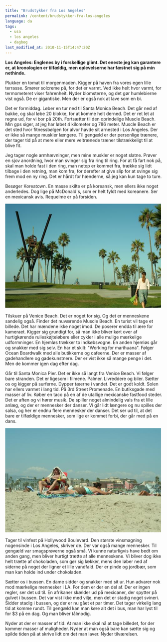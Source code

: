 ```yaml
---
title: "Brudstykker fra Los Angeles"
permalink: /content/brudstykker-fra-los-angeles
language: da
tags:
  - usa
  - los angeles
  - dagbog
last_modified_at: 2010-11-15T14:47:20Z
---
```


**Los Angeles: Englenes by i forskellige glimt. Det eneste jeg kan garantere er, at kronologien er tilfældig, men oplevelserne har fæstnet sig på min nethinde.**

Plukker en tomat til morgenmaden. Kigger på haven fra vores egen lille terrasse. Smører solcreme på, for det er varmt. Ved ikke helt hvor varmt, for termometeret viser fahrenheit. Nyder blomsterne, og det gør humlebierne vist også. De er gigantiske. Men der er også nok at lave som en bi.

Det er formiddag. Løber en tur ned til Santa Monica Beach. Det går ned af bakke, og skal løbe 20 blokke, for at komme helt derned. Det er ret let at regne ud, for vi bor på 20th. Fortsætter til den oprindelige Muscle Beach. Min gps siger, at jeg har løbet 4 kilometer og 786 meter. Muscle Beach er det sted hvor fitnessbølgen for alvor havde sit arnested i Los Angeles. Der er ikke så mange muskler længere. Til gengæld er der personlige trænere, der tager tid på at mere eller mere veltrænede træner tilstrækkeligt til at blive fit.

Jeg tager nogle armhævninger, men mine muskler er noget slatne. Prøver en sjov anordning, hvor man svinger sig fra ring til ring. For at få fart nok på, skal man holde fast i den ring, man netop er kommet fra, trække sig lidt tilbage i den retning, man kom fra, for derefter at give slip for at svinge sig frem mod en ny ring. Det er hårdt for hænderne, så jeg kan kun tage to ture.

Besøger Koreatown. En masse skilte er på koreansk, men ellers ikke noget anderledes. Dog lige på McDonald's, som er helt fyldt med koreanere. Ser en mexicansk avis. Requelme er på forsiden.

![V for Venice Beach](/assets/images/strandlivvenice.jpeg)

Tilskuer på Venice Beach. Det er noget for sig. Og det er menneskene sandelig også. Finder det nuværende Muscle Beach. En turist vil tage et billede. Det har mændene ikke noget imod. De poserer endda til ære for kameraet. Kigger sig grundigt for, så man ikke bliver kørt over af hurtigkørende rulleskøjteløbere eller cykler i alle mulige mærkelige udformninger. En hjemløs trækker to indkøbsvogne. En anden hjemløs går og snakker med sig selv. En har et skilt: "Working for marihuana". Følger Ocean Boardwalk med alle butikkerne og cafeerne. Der er masser af gadehandlere og gadekunstnere. Der er vist ikke så mange penge i det. Men de kommer igen dag efter dag.

Går til Santa Monica Pier. Det er ikke så langt fra Venice Beach. Vi følger bare stranden. Det er ligesom i filmene. Palmer. Livreddere og biler. Sætter os og kigger på surferne. Dypper tæerne i vandet. Det er godt koldt. Solen har ellers varmet i lang tid. På 3rd Street Promenade. En butiksgade med masser af liv. Køber en taco på en af de utallige mexicanske fastfood steder. Det er aften og vi hører musik. De spiller noget almindelig vals fra et lille anlæg, og der er mennesker der danser. Vi går lidt længere og nu spilles der salsa, og her er endnu flere mennesker der danser. Det ser ud til, at det bare er tilfældige mennesker, som lige er kommet forbi, der går med på en dans.

![Strandliv ved Santa Monica Beach](/assets/images/strandlivla.jpeg)

Tager til vinfest på Hollywood Boulevard. Den største vinsmagning nogensinde i Los Angeles, skriver de. Der var også mange mennesker. Til gengæld var smagsprøverne også små. Vi kunne naturligvis have bedt om anden gang, men bliver hurtigt trætte af alle menneskene. Vi bliver dog ikke helt trætte af chokoladen, som gør sig lækker, mens den løber ned af siderne på noget der ligner et lille vandfald. Der er pinde og jordbær, som man kan holde ind under chokoladen.

Sætter os i bussen. En dame sidder og snakker med sit ur. Hun advarer nok mod mærkelige mennesker i LA. For dem er der en del af. Der er ingen regler, ser det ud til. En afrikaner skælder ud på mexicaner, der spytter på gulvet i bussen. Det var vist ikke med vilje, men det er stadig noget svineri. Sidder stadig i bussen, og der er nu gået et par timer. Det tager virkelig lang tid at komme rundt. Til gengæld kan man køre alt det i bus, man har lyst til for $3 på en dag. Og man bliver tålmodig.

Nyder at der er masser af tid. At man ikke skal nå at tage billedet, for der kommer masser af muligheder. Nyder at man også bare kan sætte sig og spilde tiden på at skrive lidt om det man laver. Nyder tilværelsen.

